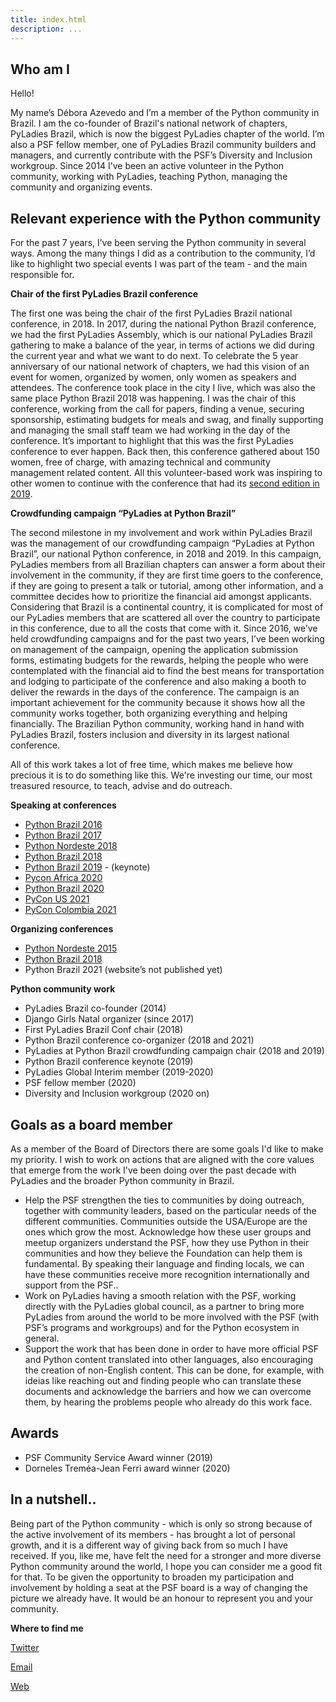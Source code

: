 ```yaml
---
title: index.html
description: ...
---
```


## Who am I


Hello!


My name’s Débora Azevedo and I’m a member of the Python community in Brazil. I am the co\-founder of Brazil's national network of chapters, PyLadies Brazil, which is now the biggest PyLadies chapter of the world. I’m also a PSF fellow member, one of PyLadies Brazil community builders and managers, and currently contribute with the PSF’s Diversity and Inclusion workgroup. Since 2014 I’ve been an active volunteer in the Python community, working with PyLadies, teaching Python, managing the community and organizing events. 


## Relevant experience with the Python community


For the past 7 years, I’ve been serving the Python community in several ways. Among the many things I did as a contribution to the community, I’d like to highlight two special events I was part of the team \- and the main responsible for. 


**Chair of the first PyLadies Brazil conference**


The first one was being the chair of the first PyLadies Brazil national conference, in 2018\. In 2017, during the national Python Brazil conference, we had the first PyLadies Assembly, which is our national PyLadies Brazil gathering to make a balance of the year, in terms of actions we did during the current year and what we want to do next. To celebrate the 5 year anniversary of our national network of chapters, we had this vision of an event for women, organized by women, only women as speakers and attendees. 
The conference took place in the city I live, which was also the same place Python Brazil 2018 was happening. I was the chair of this conference, working from the call for papers, finding a venue, securing sponsorship, estimating budgets for meals and swag, and finally supporting and managing the small staff team we had working in the day of the conference. It’s important to highlight that this was the first PyLadies conference to ever happen. Back then, this conference gathered about 150 women, free of charge, with amazing technical and community management related content. All this volunteer\-based work was inspiring to other women to continue with the conference that had its [second edition in 2019](https://pyladies-brazil.github.io/conf/).


**Crowdfunding campaign “PyLadies at Python Brazil”**


The second milestone in my involvement and work within PyLadies Brazil was the management of our crowdfunding campaign “PyLadies at Python Brazil”, our national Python conference, in 2018 and 2019\. In this campaign, PyLadies members from all Brazilian chapters can answer a form about their involvement in the community, if they are first time goers to the conference, if they are going to present a talk or tutorial, among other information, and a committee decides how to prioritize the financial aid amongst applicants. Considering that Brazil is a continental country, it is complicated for most of our PyLadies members that are scattered all over the country to participate in this conference, due to all the costs that come with it. 
Since 2016, we’ve held crowdfunding campaigns and for the past two years, I’ve been working on management of the campaign, opening the application submission forms, estimating budgets for the rewards, helping the people who were contemplated with the financial aid to find the best means for transportation and lodging to participate of the conference and also making a booth to deliver the rewards in the days of the conference. The campaign is an important achievement for the community because it shows how all the community works together, both organizing everything and helping financially. The Brazilian Python community, working hand in hand with PyLadies Brazil, fosters inclusion and diversity in its largest national conference.


All of this work takes a lot of free time, which makes me believe how precious it is to do something like this. We're investing our time, our most treasured resource, to teach, advise and do outreach.


**Speaking at conferences**


* [Python Brazil 2016](https://2016.pythonbrasil.org.br/#schedule)
* [Python Brazil 2017](http://2017.pythonbrasil.org.br/#schedule)
* [Python Nordeste 2018](https://2018.pythonnordeste.org/#segundo-dia)
* [Python Brazil 2018](https://2018.pythonbrasil.org.br/programacao)
* [Python Brazil 2019](https://2019.pythonbrasil.org.br/#section-keynote) \- (keynote)
* [Pycon Africa 2020](https://africa.pycon.org/speakers/)
* [Python Brazil 2020](https://2020.pythonbrasil.org.br/grade/)
* [PyCon US 2021](https://us.pycon.org/2021/events/diversity-inclusion/)
* [PyCon Colombia 2021](https://2021.pycon.co/ponentes/)


**Organizing conferences**


* [Python Nordeste 2015](https://2015.pythonnordeste.org/)
* [Python Brazil 2018](https://2018.pythonbrasil.org.br/)
* Python Brazil 2021 (website’s not published yet)


**Python community work**


* PyLadies Brazil co\-founder (2014\)
* Django Girls Natal organizer (since 2017\)
* First PyLadies Brazil Conf chair (2018\)
* Python Brazil conference co\-organizer (2018 and 2021\)
* PyLadies at Python Brazil crowdfunding campaign chair (2018 and 2019\)
* Python Brazil conference keynote (2019\)
* PyLadies Global Interim member (2019\-2020\)
* PSF fellow member (2020\)
* Diversity and Inclusion workgroup (2020 on)


## Goals as a board member


As a member of the Board of Directors there are some goals I'd like to make my priority. I wish to work on actions that are aligned with the core values that emerge from the work I've been doing over the past decade with PyLadies and the broader Python community in Brazil.


* Help the PSF strengthen the ties to communities by doing outreach, together with community leaders, based on the particular needs of the different communities. Communities outside the USA/Europe are the ones which grow the most. Acknowledge how these user groups and meetup organizers understand the PSF, how they use Python in their communities and how they believe the Foundation can help them is fundamental. By speaking their language and finding locals, we can have these communities receive more recognition internationally and support from the PSF..
* Work on PyLadies having a smooth relation with the PSF, working directly with the PyLadies global council, as a partner to bring more PyLadies from around the world to be more involved with the PSF (with PSF’s programs and workgroups) and for the Python ecosystem in general.
* Support the work that has been done in order to have more official PSF and Python content translated into other languages, also encouraging the creation of non\-English content. This can be done, for example, with ideias like reaching out and finding people who can translate these documents and acknowledge the barriers and how we can overcome them, by hearing the problems people who already do this work face.


## Awards


* PSF Community Service Award winner (2019\)
* Dorneles Treméa\-Jean Ferri award winner (2020\)


## In a nutshell..


Being part of the Python community \- which is only so strong because of the active involvement of its members \- has brought a lot of personal growth, and it is a different way of giving back from so much I have received. If you, like me, have felt the need for a stronger and more diverse Python community around the world, I hope you can consider me a good fit for that. To be given the opportunity to broaden my participation and involvement by holding a seat at the PSF board is a way of changing the picture we already have. It would be an honour to represent you and your community.


**Where to find me**


[Twitter](https://twitter.com/pydebb)


[Email](debora@pyladies.com)


[Web](https://deboraazevedo.github.io/)


